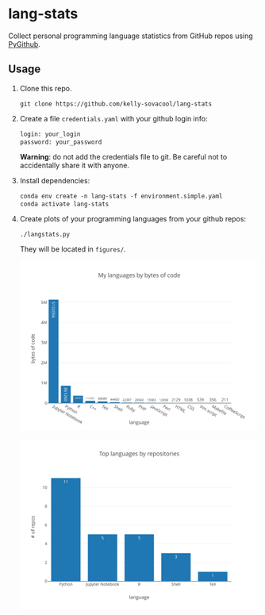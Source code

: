 # lang-stats
Collect personal programming language statistics from GitHub repos using [PyGithub](https://pygithub.readthedocs.io/en/latest/).

## Usage

1. Clone this repo.

    ```
    git clone https://github.com/kelly-sovacool/lang-stats
    ```

1. Create a file `credentials.yaml` with your github login info:

    ```
    login: your_login
    password: your_password
    ```

    **Warning**: do not add the credentials file to git. Be careful not to accidentally share it with anyone.

1. Install dependencies:

    ```
    conda env create -n lang-stats -f environment.simple.yaml
    conda activate lang-stats
    ```

1. Create plots of your programming languages from your github repos:

    ```
    ./langstats.py
    ```
    
    They will be located in `figures/`.
    
    ![language_all_bytes](figures/language_all_bytes.svg)
    
    ![language_top_repos](figures/language_top_repos.svg)
